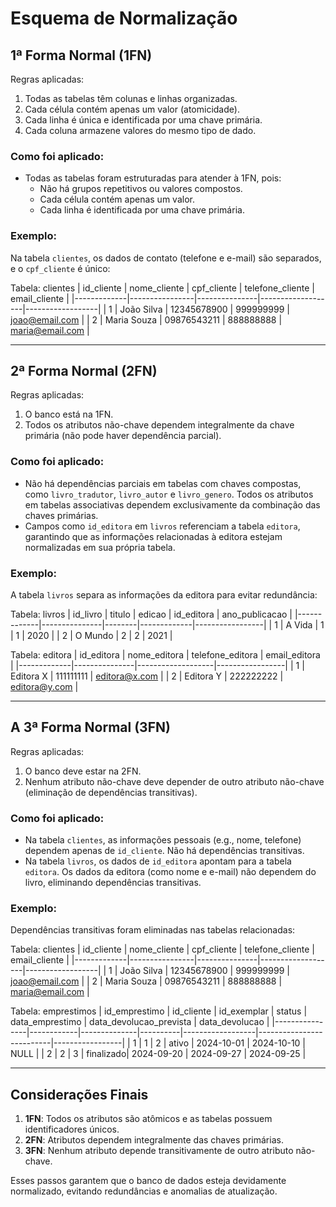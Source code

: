 # Esquema de Normalização

## 1ª Forma Normal (1FN)

Regras aplicadas:
1. Todas as tabelas têm colunas e linhas organizadas.
2. Cada célula contém apenas um valor (atomicidade).
3. Cada linha é única e identificada por uma chave primária.
4. Cada coluna armazene valores do mesmo tipo de dado.

### Como foi aplicado:
- Todas as tabelas foram estruturadas para atender à 1FN, pois:
  - Não há grupos repetitivos ou valores compostos.
  - Cada célula contém apenas um valor.
  - Cada linha é identificada por uma chave primária.

### Exemplo:
Na tabela `clientes`, os dados de contato (telefone e e-mail) são separados, e o `cpf_cliente` é único:

Tabela: clientes
| id\_cliente | nome\_cliente  | cpf\_cliente  | telefone\_cliente | email\_cliente   |
|-------------|----------------|---------------|-------------------|------------------|
| 1           | João Silva     | 12345678900   | 999999999         | joao@email.com   |
| 2           | Maria Souza    | 09876543211   | 888888888         | maria@email.com  |

---

## 2ª Forma Normal (2FN)

Regras aplicadas:
1. O banco está na 1FN.
2. Todos os atributos não-chave dependem integralmente da chave primária (não pode haver dependência parcial).

### Como foi aplicado:
- Não há dependências parciais em tabelas com chaves compostas, como `livro_tradutor`, `livro_autor` e `livro_genero`. Todos os atributos em tabelas associativas dependem exclusivamente da combinação das chaves primárias.
- Campos como `id_editora` em `livros` referenciam a tabela `editora`, garantindo que as informações relacionadas à editora estejam normalizadas em sua própria tabela.

### Exemplo:
A tabela `livros` separa as informações da editora para evitar redundância:

Tabela: livros
| id\_livro   | titulo        | edicao | id\_editora | ano\_publicacao |
|-------------|---------------|--------|-------------|-----------------|
| 1           | A Vida        | 1      | 1           | 2020            |
| 2           | O Mundo       | 2      | 2           | 2021            |

Tabela: editora
| id\_editora | nome\_editora | telefone\_editora | email\_editora  |
|-------------|---------------|-------------------|-----------------|
| 1           | Editora X     | 111111111         | editora@x.com   |
| 2           | Editora Y     | 222222222         | editora@y.com   |

---

## A 3ª Forma Normal (3FN)

Regras aplicadas:
1. O banco deve estar na 2FN.
2. Nenhum atributo não-chave deve depender de outro atributo não-chave (eliminação de dependências transitivas).

### Como foi aplicado:
- Na tabela `clientes`, as informações pessoais (e.g., nome, telefone) dependem apenas de `id_cliente`. Não há dependências transitivas.
- Na tabela `livros`, os dados de `id_editora` apontam para a tabela `editora`. Os dados da editora (como nome e e-mail) não dependem do livro, eliminando dependências transitivas.

### Exemplo:
Dependências transitivas foram eliminadas nas tabelas relacionadas:

Tabela: clientes
| id\_cliente | nome\_cliente  | cpf\_cliente  | telefone\_cliente | email\_cliente   |
|-------------|----------------|---------------|-------------------|------------------|
| 1           | João Silva     | 12345678900   | 999999999         | joao@email.com   |
| 2           | Maria Souza    | 09876543211   | 888888888         | maria@email.com  |

Tabela: emprestimos
| id\_emprestimo | id\_cliente | id\_exemplar | status   | data\_emprestimo | data\_devolucao\_prevista | data\_devolucao |
|----------------|------------|--------------|----------|------------------|--------------------------|-----------------|
| 1              | 1          | 2            | ativo    | 2024-10-01       | 2024-10-10               | NULL            |
| 2              | 2          | 3            | finalizado| 2024-09-20       | 2024-09-27               | 2024-09-25      |

---

## Considerações Finais

1. **1FN**: Todos os atributos são atômicos e as tabelas possuem identificadores únicos.
2. **2FN**: Atributos dependem integralmente das chaves primárias.
3. **3FN**: Nenhum atributo depende transitivamente de outro atributo não-chave.

Esses passos garantem que o banco de dados esteja devidamente normalizado, evitando redundâncias e anomalias de atualização.

